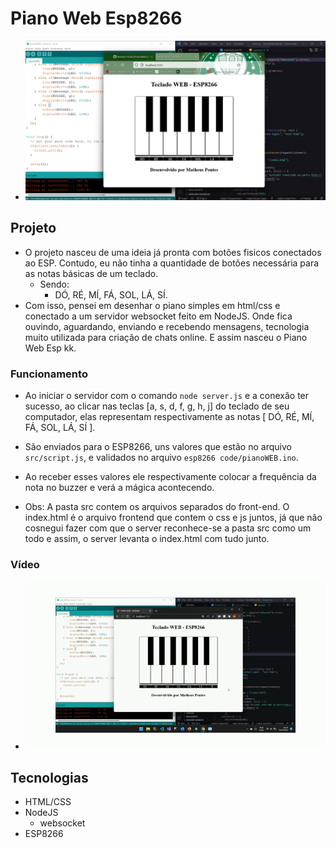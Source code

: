 # Piano Web Esp8266

- [![Vídeo](/pianoWEB.png)](/vídeo.mp4)

## Projeto
- O projeto nasceu de uma ideia já pronta com botões fisicos conectados ao ESP. Contudo, eu não tinha a quantidade de botões necessária para as notas básicas de um teclado.
    - Sendo:
        - DÓ, RÉ, MÍ, FÁ, SOL, LÁ, SÍ.
- Com isso, pensei em desenhar o piano simples em html/css e conectado a um servidor websocket feito em NodeJS. Onde fica ouvindo, aguardando, enviando e recebendo mensagens, tecnologia muito utilizada para criação de chats online. E assim nasceu o Piano Web Esp kk.

 ### Funcionamento

 - Ao iniciar o servidor com o comando
    `node server.js`
    e a conexão ter sucesso, ao clicar nas teclas [a, s, d, f, g, h, j] do teclado de seu computador, elas representam respectivamente as notas [ DÓ, RÉ, MÍ, FÁ, SOL, LÁ, SÍ ]. 
 - São enviados para o ESP8266, uns valores que estão no arquivo `src/script.js`, e validados no arquivo `esp8266 code/pianoWEB.ino`.
 - Ao receber esses valores ele respectivamente colocar a frequência da nota no buzzer e verá a mágica acontecendo.

 - Obs: A pasta src contem os arquivos separados do front-end. O index.html é o arquivo frontend que contem o css e js juntos, já que não cosnegui fazer com que o server reconhece-se a pasta src como um todo e assim, o server levanta o index.html com tudo junto.

 ### Vídeo
 - ![projeto](/pianoWEBESP.gif)

## Tecnologias
- HTML/CSS
- NodeJS
    - websocket
- ESP8266

